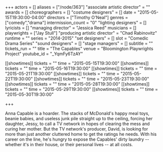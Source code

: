 +++
actors = []
aliases = ["/node/363"]
"associate artistic director" = ""
awards = []
choreographers = []
"costume designers" = []
date = "2015-05-15T19:30:00-04:00"
directors = ["Timothy O'Neal"]
genres = ["comedy","drama"]
intermission_count = "0"
"lighting designers" = []
lyricists = []
"managing director" = "Jessica Reed"
musicians = []
playwrights = ["Jay Stull"]
"producing artistic director" = "Chad Rabinovitz"
runtime = ""
series = "2014-2015"
"set designers" = []
slot = "Comedic Drama Series"
"sound designers" = []
"stage managers" = []
subtitle = ""
tickets_run = ""
title = "The Capables"
venue = "Bloomington Playwrights Project"
youtube_id = "_YqmFy6TzAY"

[[showtimes]]
  tickets = ""
  time = "2015-05-15T19:30:00"
[[showtimes]]
  tickets = ""
  time = "2015-05-16T19:30:00"
[[showtimes]]
  tickets = ""
  time = "2015-05-21T19:30:00"
[[showtimes]]
  tickets = ""
  time = "2015-05-22T19:30:00"
[[showtimes]]
  tickets = ""
  time = "2015-05-23T19:30:00"
[[showtimes]]
  tickets = ""
  time = "2015-05-28T19:30:00"
[[showtimes]]
  tickets = ""
  time = "2015-05-29T19:30:00"
[[showtimes]]
  tickets = ""
  time = "2015-05-30T19:30:00"

+++

Anna Capable is a hoarder. The stacks of McDonald's happy meal toys, beanie babies, and useless junk pile straight up to the ceiling, forcing her daughter, Jessy, to call a TV network in hopes of clearing the mess and curing her mother. But the TV network's producer, David, is looking for more than just another cluttered home to get the ratings he needs. With his career on the line, he's hungry to expose the Capables' dirty laundry -- whether it's in their house, or their personal lives -- at all costs.
